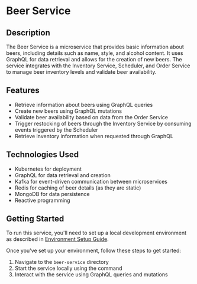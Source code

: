 # Beer Service

## Description

The Beer Service is a microservice that provides basic information about beers, including details such as name, style,
and alcohol content. It uses GraphQL for data retrieval and allows for the creation of new beers. The service integrates
with the Inventory Service, Scheduler, and Order Service to manage beer inventory levels and validate beer availability.

## Features

- Retrieve information about beers using GraphQL queries
- Create new beers using GraphQL mutations
- Validate beer availability based on data from the Order Service
- Trigger restocking of beers through the Inventory Service by consuming events triggered by the Scheduler
- Retrieve inventory information when requested through GraphQL

## Technologies Used

- Kubernetes for deployment
- GraphQL for data retrieval and creation
- Kafka for event-driven communication between microservices
- Redis for caching of beer details (as they are static)
- MongoDB for data persistence
- Reactive programming

## Getting Started

To run this service, you'll need to set up a local development environment as described in [Environment Setup Guide](../docker/README.md).

Once you've set up your environment, follow these steps to get started:

1. Navigate to the `beer-service` directory
2. Start the service locally using the command <insert command here>
3. Interact with the service using GraphQL queries and mutations
